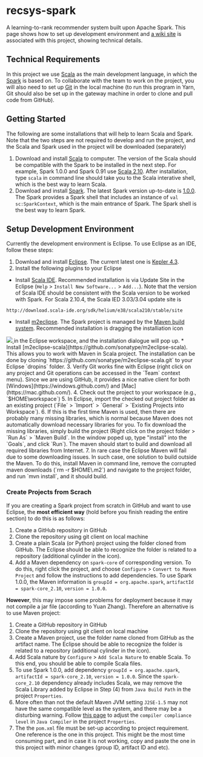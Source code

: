 recsys-spark
============

A learning-to-rank recommender system built upon Apache Spark. This page shows how to set up development environment and [a wiki site](https://github.com/vddil/recsys-spark/wiki) is associated with this project, showing technical details. 

Technical Requirements
----------
In this project we use [Scala](http://www.scala-lang.org/download/) as the main development language, in which the [Spark](http://spark.apache.org/) is based on. To collaborate with the team to work on the project, you will also need to set up [Git](https://help.github.com/articles/set-up-git) in the local machine (to run this program in Yarn, Git should also be set up in the gateway machine in order to clone and pull code from GitHub). 

Getting Started
----------
The following are some installations that will help to learn Scala and Spark. Note that the two steps are not required to develop and run the project, and the Scala and Spark used in the project will be downloaded (separately)

1. Download and install [Scala](http://www.scala-lang.org/download/) to computer. The version of the Scala should be compatible with the Spark to be installed in the next step. For example, Spark 1.0.0 and Spark 0.91 use [Scala 2.10](http://www.scala-lang.org/download/2.10.4.html). After installation, type `scala` in command line should take you to the Scala interative shell, which is the best way to learn Scala. 
2. Download and install [Spark](http://spark.apache.org/). The latest Spark version up-to-date is [1.0.0](http://spark.apache.org/releases/spark-release-1-0-0.html). The Spark provides a Spark shell that includes an instance of `val sc:SparkContext`, which is the main entrance of Spark. The Spark shell is the best way to learn Spark. 



Setup Development Environment
----------
Currently the development environment is Eclipse. To use Eclipse as an IDE, 
follow these steps:

1. Download and install [Eclipse](https://www.eclipse.org/downloads/). The current latest one is [Kepler 4.3](https://www.eclipse.org/downloads/).
2. Install the following plugins to your Eclipse
  * Install [Scala IDE](http://scala-ide.org/download/current.html). Recommended installation is via Update Site in the Eclipse (`Help` > `Install New Software...` > `Add...`). Note that the version of Scala IDE should be consistent with the Scala version to be worked with Spark. For Scala 2.10.4, the Scala IED 3.03/3.04 update site is 
  ```
  http://download.scala-ide.org/sdk/helium/e38/scala210/stable/site
  ```
  <!--- * Install [Maven for Eclipse plugin]() --->
  * Install [m2eclipse](http://eclipse.org/m2e/download/). The Spark project is managed by the [Maven build system](http://maven.apache.org/pom.html). Recommended installation is dragging the installiation icon
  <a href='http://marketplace.eclipse.org/marketplace-client-intro?mpc_install=252' title='Drag and drop into a running Eclipse Indigo workspace to install Maven Integration for Eclipse'> 
	<img src='http://marketplace.eclipse.org/misc/installbutton.png'/>
    </a>in the Eclipse workspace, and the installation dialogue will pop up.  
  * Install [m2eclipse-scala](https://github.com/sonatype/m2eclipse-scala). This allows you to work with Maven in Scala project. The installation can be done by cloning `https://github.com/sonatype/m2eclipse-scala.git` to your Eclipse `dropins` folder.
3. Verify Git works fine with Eclipse (right click on any project and Git operations can be accessed in the `Team` context menu). Since we are using GitHub, it provides a nice native client for both [Windows](https://windows.github.com/) and [Mac](https://mac.github.com/). 
4. Check out the project to your workspace (e.g., `$HOME\workspace`)
5. In Eclipse, import the checked out project folder as an existing project (`File` > `Import` > `General` > `Existing Projects into Workspace`). 
6. If this is the first time Maven is used, then there are probably many missing libraries, which is normal because Maven does not automatically download necessary libraries for you. To fix download the missing libraries, simply build the project (Right click on the project folder > `Run As` > `Maven Build`. In the window poped up, type "install" into the `Goals`, and click `Run`). The maven should start to build and download all required libraries from Internet. 
7. In rare case the Eclipse Maven will fail due to some downloading issues. In such case, one solution to build outside the Maven. To do this, install Maven in command line, remove the corrupted maven downloads (`rm -r $HOME\.m2`) and navigate to the project folder, and run `mvn install`, and it should build.  

### Create Projects from Scrach
If you are creating a Spark project from scratch in GitHub and want to use Eclipse, the **most efficient way** (hold before you finish reading the entire section) to do this is as follows:
  1.  Create a GitHub repository in GitHub
  2.  Clone the repository using git client on local machine
  3.  Create a plain Scala (or Python) project using the folder cloned from GitHub. The Eclipse should be able to recognize the folder is related to a repository (additional cylinder in the icon).  
  4.  Add a Maven dependency on `spark-core` of corresponding version. To do this, right click the project, and choose `Configure` > `Convert to Maven Project` and follow the instructions to add dependencies. To use Spark 1.0.0, the Maven information is `groupId = org.apache.spark`, `artifactId = spark-core_2.10`, `version = 1.0.0`. 

**However**, this may impose some problems for deployment because it may not compile a jar file (according to Yuan Zhang). Therefore an alternative is to use Maven project:
  1.  Create a GitHub repository in GitHub
  2.  Clone the repository using git client on local machine
  3.  Create a Maven project, use the folder name cloned from GitHub as the artifact name. The Eclipse should be able to recognize the folder is related to a repository (additional cylinder in the icon).  
  4.  Add Scala nature by `Configure` > `Add Scala Nature` to enable Scala. To this end, you should be able to compile Scala files.  
  5.  To use Spark 1.0.0, add dependency `groupId = org.apache.spark`, `artifactId = spark-core_2.10`, `version = 1.0.0`. Since the `spark-core_2.10` dependency already includes Scala, we may remove the Scala Library added by Eclipse in Step (4) from `Java Build Path` in the project `Properties`. 
  6.  More often than not the default Maven JVM setting `J2SE-1.5` may not have the same compatible level as the system, and there may be a disturbing warning. Follow [this page](http://stackoverflow.com/questions/14804945/maven-build-path-specifies-execution-environment-j2se-1-5-even-though-i-chang) to adjust the `compiler compliance level` in `Java Compiler` in the project `Properties`. 
  7.  The the `pom.xml` file must be set-up according to project requirement. One reference is the one in this project. This might be the most time consuming part, and in case it is not working, copy and paste the one in this project with minor changes (group ID, artifact ID and etc). 



